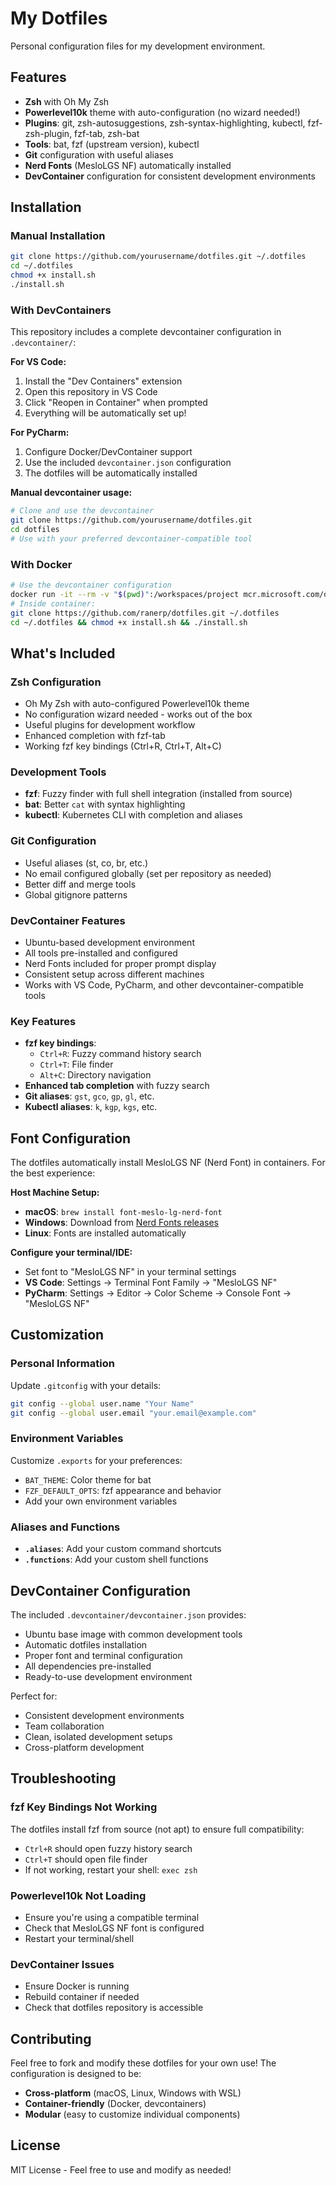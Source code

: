 # My Dotfiles

Personal configuration files for my development environment.

## Features
- **Zsh** with Oh My Zsh
- **Powerlevel10k** theme with auto-configuration (no wizard needed!)
- **Plugins**: git, zsh-autosuggestions, zsh-syntax-highlighting, kubectl, fzf-zsh-plugin, fzf-tab, zsh-bat
- **Tools**: bat, fzf (upstream version), kubectl
- **Git** configuration with useful aliases
- **Nerd Fonts** (MesloLGS NF) automatically installed
- **DevContainer** configuration for consistent development environments

## Installation

### Manual Installation
```bash
git clone https://github.com/yourusername/dotfiles.git ~/.dotfiles
cd ~/.dotfiles
chmod +x install.sh
./install.sh
```

### With DevContainers
This repository includes a complete devcontainer configuration in `.devcontainer/`:

**For VS Code:**
1. Install the "Dev Containers" extension
2. Open this repository in VS Code
3. Click "Reopen in Container" when prompted
4. Everything will be automatically set up!

**For PyCharm:**
1. Configure Docker/DevContainer support
2. Use the included `devcontainer.json` configuration
3. The dotfiles will be automatically installed

**Manual devcontainer usage:**
```bash
# Clone and use the devcontainer
git clone https://github.com/yourusername/dotfiles.git
cd dotfiles
# Use with your preferred devcontainer-compatible tool
```

### With Docker
```bash
# Use the devcontainer configuration
docker run -it --rm -v "$(pwd)":/workspaces/project mcr.microsoft.com/devcontainers/base:ubuntu
# Inside container:
git clone https://github.com/ranerp/dotfiles.git ~/.dotfiles
cd ~/.dotfiles && chmod +x install.sh && ./install.sh
```

## What's Included

### Zsh Configuration
- Oh My Zsh with auto-configured Powerlevel10k theme
- No configuration wizard needed - works out of the box
- Useful plugins for development workflow
- Enhanced completion with fzf-tab
- Working fzf key bindings (Ctrl+R, Ctrl+T, Alt+C)

### Development Tools
- **fzf**: Fuzzy finder with full shell integration (installed from source)
- **bat**: Better `cat` with syntax highlighting
- **kubectl**: Kubernetes CLI with completion and aliases

### Git Configuration
- Useful aliases (st, co, br, etc.)
- No email configured globally (set per repository as needed)
- Better diff and merge tools
- Global gitignore patterns

### DevContainer Features
- Ubuntu-based development environment
- All tools pre-installed and configured
- Nerd Fonts included for proper prompt display
- Consistent setup across different machines
- Works with VS Code, PyCharm, and other devcontainer-compatible tools

### Key Features
- **fzf key bindings**:
  - `Ctrl+R`: Fuzzy command history search
  - `Ctrl+T`: File finder
  - `Alt+C`: Directory navigation
- **Enhanced tab completion** with fuzzy search
- **Git aliases**: `gst`, `gco`, `gp`, `gl`, etc.
- **Kubectl aliases**: `k`, `kgp`, `kgs`, etc.

## Font Configuration

The dotfiles automatically install MesloLGS NF (Nerd Font) in containers. For the best experience:

**Host Machine Setup:**
- **macOS**: `brew install font-meslo-lg-nerd-font`
- **Windows**: Download from [Nerd Fonts releases](https://github.com/ryanoasis/nerd-fonts/releases)
- **Linux**: Fonts are installed automatically

**Configure your terminal/IDE:**
- Set font to "MesloLGS NF" in your terminal settings
- **VS Code**: Settings → Terminal Font Family → "MesloLGS NF"
- **PyCharm**: Settings → Editor → Color Scheme → Console Font → "MesloLGS NF"

## Customization

### Personal Information
Update `.gitconfig` with your details:
```bash
git config --global user.name "Your Name"
git config --global user.email "your.email@example.com"
```

### Environment Variables
Customize `.exports` for your preferences:
- `BAT_THEME`: Color theme for bat
- `FZF_DEFAULT_OPTS`: fzf appearance and behavior
- Add your own environment variables

### Aliases and Functions
- **`.aliases`**: Add your custom command shortcuts
- **`.functions`**: Add your custom shell functions

## DevContainer Configuration

The included `.devcontainer/devcontainer.json` provides:
- Ubuntu base image with common development tools
- Automatic dotfiles installation
- Proper font and terminal configuration
- All dependencies pre-installed
- Ready-to-use development environment

Perfect for:
- Consistent development environments
- Team collaboration
- Clean, isolated development setups
- Cross-platform development

## Troubleshooting

### fzf Key Bindings Not Working
The dotfiles install fzf from source (not apt) to ensure full compatibility:
- `Ctrl+R` should open fuzzy history search
- `Ctrl+T` should open file finder
- If not working, restart your shell: `exec zsh`

### Powerlevel10k Not Loading
- Ensure you're using a compatible terminal
- Check that MesloLGS NF font is configured
- Restart your terminal/shell

### DevContainer Issues
- Ensure Docker is running
- Rebuild container if needed
- Check that dotfiles repository is accessible

## Contributing

Feel free to fork and modify these dotfiles for your own use! The configuration is designed to be:
- **Cross-platform** (macOS, Linux, Windows with WSL)
- **Container-friendly** (Docker, devcontainers)
- **Modular** (easy to customize individual components)

## License

MIT License - Feel free to use and modify as needed!
